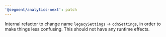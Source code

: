 ```yaml
---
'@segment/analytics-next': patch
---
```

Internal refactor to change name `legacySettings` -> `cdnSettings`, in order to make things less confusing. This should not have any runtime effects.
